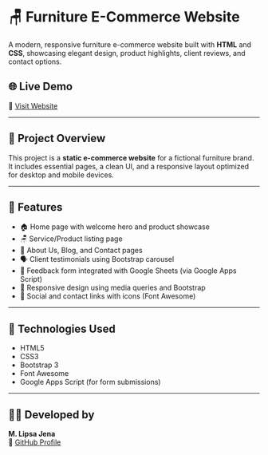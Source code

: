 # 🪑 Furniture E-Commerce Website

A modern, responsive furniture e-commerce website built with **HTML** and **CSS**, showcasing elegant design, product highlights, client reviews, and contact options.

## 🌐 Live Demo
🔗 [Visit Website](https://m-lipsa-jena.github.io/furniture-ecommerce/)

---

## 📌 Project Overview

This project is a **static e-commerce website** for a fictional furniture brand. It includes essential pages, a clean UI, and a responsive layout optimized for desktop and mobile devices.

---

## 📁 Features

- 🏠 Home page with welcome hero and product showcase  
- 🪑 Service/Product listing page  
- 🧾 About Us, Blog, and Contact pages  
- 🗣️ Client testimonials using Bootstrap carousel  
- 📩 Feedback form integrated with Google Sheets (via Google Apps Script)  
- 🌙 Responsive design using media queries and Bootstrap  
- 🔗 Social and contact links with icons (Font Awesome)

---

## 🧰 Technologies Used

- HTML5  
- CSS3  
- Bootstrap 3  
- Font Awesome  
- Google Apps Script (for form submissions)

---

## 🙋‍♀️ Developed by

**M. Lipsa Jena**  
🔗 [GitHub Profile](https://github.com/M-Lipsa-Jena)


